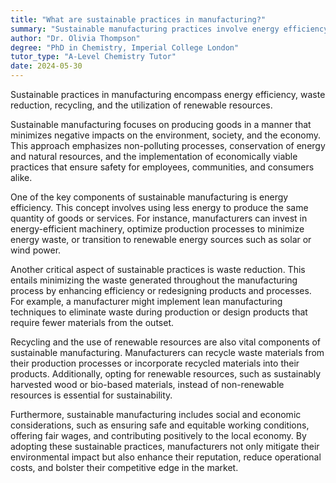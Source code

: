 ```yaml
---
title: "What are sustainable practices in manufacturing?"
summary: "Sustainable manufacturing practices involve energy efficiency, waste reduction, recycling, and the utilization of renewable resources to minimize environmental impact and promote sustainability."
author: "Dr. Olivia Thompson"
degree: "PhD in Chemistry, Imperial College London"
tutor_type: "A-Level Chemistry Tutor"
date: 2024-05-30
---
```


Sustainable practices in manufacturing encompass energy efficiency, waste reduction, recycling, and the utilization of renewable resources.

Sustainable manufacturing focuses on producing goods in a manner that minimizes negative impacts on the environment, society, and the economy. This approach emphasizes non-polluting processes, conservation of energy and natural resources, and the implementation of economically viable practices that ensure safety for employees, communities, and consumers alike.

One of the key components of sustainable manufacturing is energy efficiency. This concept involves using less energy to produce the same quantity of goods or services. For instance, manufacturers can invest in energy-efficient machinery, optimize production processes to minimize energy waste, or transition to renewable energy sources such as solar or wind power.

Another critical aspect of sustainable practices is waste reduction. This entails minimizing the waste generated throughout the manufacturing process by enhancing efficiency or redesigning products and processes. For example, a manufacturer might implement lean manufacturing techniques to eliminate waste during production or design products that require fewer materials from the outset.

Recycling and the use of renewable resources are also vital components of sustainable manufacturing. Manufacturers can recycle waste materials from their production processes or incorporate recycled materials into their products. Additionally, opting for renewable resources, such as sustainably harvested wood or bio-based materials, instead of non-renewable resources is essential for sustainability.

Furthermore, sustainable manufacturing includes social and economic considerations, such as ensuring safe and equitable working conditions, offering fair wages, and contributing positively to the local economy. By adopting these sustainable practices, manufacturers not only mitigate their environmental impact but also enhance their reputation, reduce operational costs, and bolster their competitive edge in the market.
    